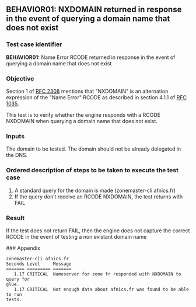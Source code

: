 ## BEHAVIOR01: NXDOMAIN returned in response in the event of querying a domain name that does not exist

### Test case identifier

**BEHAVIOR01:** Name Error RCODE returned in response in the event of
querying a domain name that does not exist

### Objective 
Section 1 of [RFC 2308](https://tools.ietf.org/html/rfc2308) mentions that
"NXDOMAIN" is an alternation expression of the "Name Error" RCODE as described
in section 4.1.1 of [RFC 1035](https://tools.ietf.org/html/rfc1035).

This test is to verify whether the engine responds with a RCODE NXDOMAIN when
querying a domain name that does not exist.

### Inputs

The domain to be tested. The domain should not be already delegated in the DNS.

### Ordered description of steps to be taken to execute the test case

1. A standard query for the domain is made (zonemaster-cli afnics.fr)
2. If the query don’t receive an RCODE NXDOMAIN, the test returns with FAIL

### Result 

If the test does not return FAIL, then the engine does not capture the correct
RCODE in the event of testing a non existant domain name

### Appendix
```
zonemaster-cli afnics.fr
Seconds Level     Message
======= ========= =======
   1.17 CRITICAL  Nameserver for zone fr responded with NXDOMAIN to query for
glue.
   1.17 CRITICAL  Not enough data about afnics.fr was found to be able to run
tests.
```
